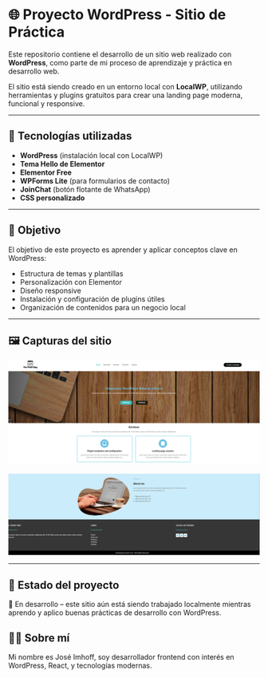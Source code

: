 # 🌐 Proyecto WordPress - Sitio de Práctica

Este repositorio contiene el desarrollo de un sitio web realizado con **WordPress**, como parte de mi proceso de aprendizaje y práctica en desarrollo web.

El sitio está siendo creado en un entorno local con **LocalWP**, utilizando herramientas y plugins gratuitos para crear una landing page moderna, funcional y responsive.

---

## 🧰 Tecnologías utilizadas

- **WordPress** (instalación local con LocalWP)
- **Tema Hello de Elementor**
- **Elementor Free**
- **WPForms Lite** (para formularios de contacto)
- **JoinChat** (botón flotante de WhatsApp)
- **CSS personalizado**

---

## 🎯 Objetivo

El objetivo de este proyecto es aprender y aplicar conceptos clave en WordPress:
- Estructura de temas y plantillas
- Personalización con Elementor
- Diseño responsive
- Instalación y configuración de plugins útiles
- Organización de contenidos para un negocio local

---

## 🖼️ Capturas del sitio
![alt text](https://github.com/JoseI11/firstsiteWordpress/blob/main/assets/images/Captura%20de%20pantalla%202025-06-18%20155221.png)

![alt text](https://github.com/JoseI11/firstsiteWordpress/blob/main/assets/images/Captura%20de%20pantalla%202025-06-18%20155241.png)

---



## 🚧 Estado del proyecto
🔧 En desarrollo – este sitio aún está siendo trabajado localmente mientras aprendo y aplico buenas prácticas de desarrollo con WordPress.

## 🙋‍♂️ Sobre mí
Mi nombre es José Imhoff, soy desarrollador frontend con interés en WordPress, React, y tecnologías modernas.
